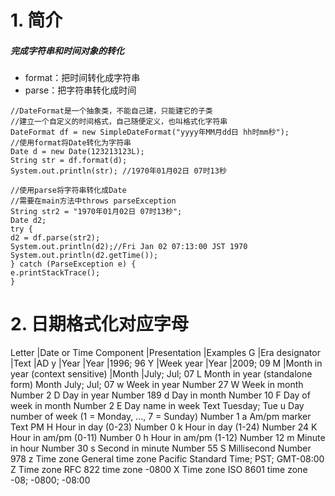 # 1. 简介
  ##### 完成字符串和时间对象的转化 
  * format：把时间转化成字符串
  * parse：把字符串转化成时间
```
//DateFormat是一个抽象类，不能自己建，只能建它的子类
//建立一个自定义的时间格式，自己随便定义，也叫格式化字符串
DateFormat df = new SimpleDateFormat("yyyy年MM月dd日 hh时mm秒");
//使用format将Date转化为字符串
Date d = new Date(123213123L);
String str = df.format(d);
System.out.println(str); //1970年01月02日 07时13秒
		
//使用parse将字符串转化成Date
//需要在main方法中throws parseException
String str2 = "1970年01月02日 07时13秒";
Date d2;
try {
d2 = df.parse(str2);
System.out.println(d2);//Fri Jan 02 07:13:00 JST 1970
System.out.println(d2.getTime());
} catch (ParseException e) {
e.printStackTrace();
}
```

# 2. 日期格式化对应字母
Letter	|Date or Time Component	|Presentation	|Examples
G	|Era designator	|Text	|AD
y	|Year	|Year	|1996; 96
Y	|Week year	|Year	|2009; 09
M	|Month in year (context sensitive)	|Month	|July; Jul; 07
L	Month in year (standalone form)	Month	July; Jul; 07
w	Week in year	Number	27
W	Week in month	Number	2
D	Day in year	Number	189
d	Day in month	Number	10
F	Day of week in month	Number	2
E	Day name in week	Text	Tuesday; Tue
u	Day number of week (1 = Monday, ..., 7 = Sunday)	Number	1
a	Am/pm marker	Text	PM
H	Hour in day (0-23)	Number	0
k	Hour in day (1-24)	Number	24
K	Hour in am/pm (0-11)	Number	0
h	Hour in am/pm (1-12)	Number	12
m	Minute in hour	Number	30
s	Second in minute	Number	55
S	Millisecond	Number	978
z	Time zone	General time zone	Pacific Standard Time; PST; GMT-08:00
Z	Time zone	RFC 822 time zone	-0800
X	Time zone	ISO 8601 time zone	-08; -0800; -08:00
